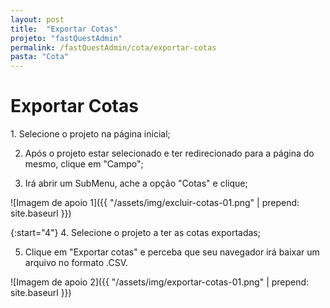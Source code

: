 ```yaml
---
layout: post
title:  "Exportar Cotas"
projeto: "fastQuestAdmin"
permalink: /fastQuestAdmin/cota/exportar-cotas
pasta: "Cota"
---
```

# Exportar Cotas

<div class="row" markdown="1">
<div class="6u 12u$(small)" markdown="1">
1. Selecione o projeto na página inicial;

2. Após o projeto estar selecionado e ter redirecionado para a página do mesmo, clique em "Campo";

3. Irá abrir um SubMenu, ache a opção "Cotas" e clique;
</div>
<div class="6u 12u$(small)" markdown="1">
![Imagem de apoio 1]({{ "/assets/img/excluir-cotas-01.png" | prepend: site.baseurl }})
</div>                               
</div>

{:start="4"}
4. Selecione o projeto a ter as cotas exportadas;

5. Clique em "Exportar cotas" e perceba que seu navegador irá baixar um arquivo no formato .CSV.

![Imagem de apoio 2]({{ "/assets/img/exportar-cotas-01.png" | prepend: site.baseurl }})